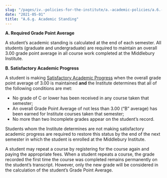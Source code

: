 ```yaml
---
slug: "/pages/iv.-policies-for-the-institute/a.-academic-policies/a.6.-grades-credits-and-academic-policies/a.6.g.-academic-standing"
date: "2021-05-01"
title: "A.6.g. Academic Standing"
---
```


**A. Required Grade Point Average**

A student’s academic standing is calculated at the end of each semester. All students (graduate and undergraduate) are required to maintain an overall 3.00 grade point average in all course work completed at the Middlebury Institute. 

**B. Satisfactory Academic Progress**

A student is making <span style="text-decoration:underline">Satisfactory Academic Progress</span> when the overall grade point average of 3.00 is maintained **and** the Institute determines that all of the following conditions are met:

*   No grade of C or lower has been received in any course taken that semester;
*   An overall Grade Point Average of not less than 3.00 (“B” average) has been earned for Institute courses taken that semester;
*   No more than two Incomplete grades appear on the student’s record. 

Students whom the Institute determines are not making satisfactory academic progress are required to restore this status by the end of the next semester in which the student is enrolled at the Middlebury Institute. 

A student may repeat a course by registering for the course again and paying the appropriate fees. When a student repeats a course, the grade recorded the first time the course was completed remains permanently on the student’s transcript. However, only the new grade will be considered in the calculation of the student’s Grade Point Average.